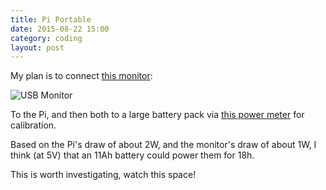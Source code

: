 ```yaml
---
title: Pi Portable
date: 2015-08-22 15:00
category: coding
layout: post
---
```


My plan is to connect [this monitor](http://www.amazon.com/AOC-E1649FWU-USB-Powered-Portable-Monitor/dp/B005SEZR0G/ref=sr_1_1/182-8953425-3346443?ie=UTF8&qid=1440360553&sr=8-1&keywords=usb+monitors):

![USB Monitor](http://ws-na.amazon-adsystem.com/widgets/q?_encoding=UTF8&ASIN=B005SEZR0G&Format=_SL250_&ID=AsinImage&MarketPlace=US&ServiceVersion=20070822&WS=1&tag=geblbyjo-20)

To the Pi, and then both to a large battery pack via [this power meter](http://www.amazon.co.uk/DROK-Multimeter-Charging-Detector-Alignment-Red-Blue/dp/B00J4H5I3E%3Fpsc%3D1%26SubscriptionId%3DAKIAILSHYYTFIVPWUY6Q%26tag%3Dduc08-21%26linkCode%3Dxm2%26camp%3D2025%26creative%3D165953%26creativeASIN%3DB00J4H5I3E) for calibration.

Based on the Pi's draw of about 2W, and the monitor's draw of about 1W, I think (at 5V) that an 11Ah battery could power them for 18h.

This is worth investigating, watch this space!
